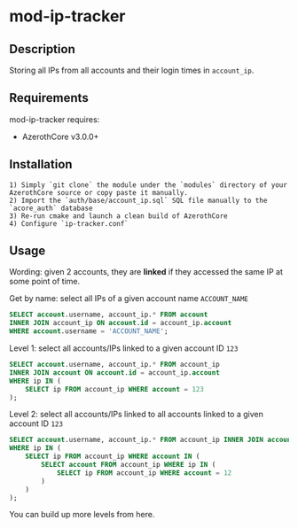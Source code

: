 # mod-ip-tracker

## Description

Storing all IPs from all accounts and their login times in `account_ip`.


## Requirements

mod-ip-tracker requires:

- AzerothCore v3.0.0+


## Installation

```
1) Simply `git clone` the module under the `modules` directory of your AzerothCore source or copy paste it manually.
2) Import the `auth/base/account_ip.sql` SQL file manually to the `acore_auth` database
3) Re-run cmake and launch a clean build of AzerothCore
4) Configure `ip-tracker.conf`
```

## Usage

Wording: given 2 accounts, they are **linked** if they accessed the same IP at some point of time.

Get by name: select all IPs of a given account name `ACCOUNT_NAME`

```sql
SELECT account.username, account_ip.* FROM account 
INNER JOIN account_ip ON account.id = account_ip.account
WHERE account.username = 'ACCOUNT_NAME';
```

Level 1: select all accounts/IPs linked to a given account ID `123`

```sql
SELECT account.username, account_ip.* FROM account_ip 
INNER JOIN account ON account.id = account_ip.account
WHERE ip IN (
    SELECT ip FROM account_ip WHERE account = 123
);
```

Level 2: select all accounts/IPs linked to all accounts linked to a given account ID `123`

```sql
SELECT account.username, account_ip.* FROM account_ip INNER JOIN account ON account.id = account_ip.account
WHERE ip IN (
	SELECT ip FROM account_ip WHERE account IN (
		SELECT account FROM account_ip WHERE ip IN (
			SELECT ip FROM account_ip WHERE account = 12
		)
	)
);
```

You can build up more levels from here.
